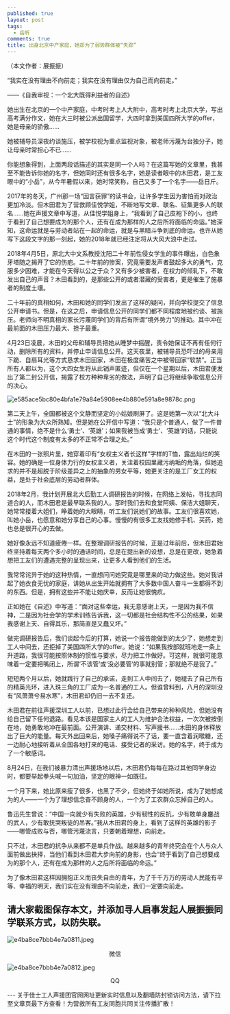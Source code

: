```yaml
---
published: true
layout: post
tags:
  - 岳昕
comments: true
title: 出身北京中产家庭，她却为了弱势群体被“失踪”
---
```

（本文作者：展振振）

“我实在没有理由不向前走；我实在没有理由仅为自己而向前走。”

——《自我审视：一个北大既得利益者的自述》

她出生在北京的一个中产家庭，中考时考上人大附中，高考时考上北京大学，写出高考满分作文，她在大三时被公派出国留学，大四时拿到美国四所大学的offer，她是母亲的骄傲……

她被辅导员深夜约谈施压，被学校视为重点监视对象，被老师污蔑为台独分子，她让母亲时常担心不已……

你能想象得到，上面两段话描述的其实是同一个人吗？在这篇写她的文章里，我甚至不能告诉你她的名字，但她同时还有很多名字，她是读者眼中的木田君，是工友眼中的“小岳”，从今年暑假以来，她时常笑称，自己又多了一个名字——岳日斤。

2017年的冬天，广州那一场“因言获罪”的读书会，让许多学生因为害怕而对政治更加冷淡。但木田君为了营救顾佳悦学姐，不断地写文章、联名、征集更多人的联名……她在声援文章中写道，从佳悦学姐身上，“我看到了自己皮袍下的小，也终于看到了自己想要成为的那个人，还有在成为那样的人之后所将面临的命运。”她深知，这命运就是与劳动者站在一起的命运，就是与黑暗斗争到底的命运。也许从她写下这段文字的那一刻起，她的2018年就已经注定将从大风大浪中走过。

2018年4月5日，原北大中文系教授沈阳二十年前性侵女学生的事件曝出，白色象牙塔随之揭开了它的伤疤。二十年前的惨案，究竟需要发声者鼓起多大的勇气，克服多少困难，才能在今天得以公之于众？又有多少被害者，在权力的倾轧下，不敢发出自己的声音？木田看到的，是那些公开的或者潜藏的受害者，更是催生了施暴者的制度土壤。

二十年前的真相如何，木田和她的同学们发出了这样的疑问，并向学校提交了信息公开申请书。但是，在这之后，申请信息公开的同学们都不同程度地被约谈、被施压。老师向不明真相的家长污蔑同学们的背后有所谓“境外势力”的推动。其中冲在最前面的木田压力最大、担子最重。

4月23日凌晨，木田的父母和辅导员把她从睡梦中摇醒，责令她保证不再有任何行动，删除所有的资料，并停止申请信息公开。这天夜里，被辅导员恐吓过的母亲用下跪、自扇耳光等方式恳求木田回家，木田在极度痛苦之中被带回家“软禁”。正当所有人都以为，这个大四女生将从此销声匿迹，但仅在一个星期以后，木田君便发出了第二封公开信，揭露了校方种种卑劣的做法，声明了自己将继续争取信息公开的决心。

![e585ace5bc80e4bfa1e79a84e5908ee4b880e591a8e9878c.png](https://i.loli.net/2018/10/21/5bcc6d28c812f.png)

第二天上午，全国都被这个文静而坚定的小姑娘刷屏了。这是她第一次以“北大斗士”的形象为大众所熟知。但是她在公开信中写道：“我只是个普通人，做了一件普通的事情，绝不是什么‘勇士’、‘英雄’；如果我被当成‘勇士’、‘英雄’的话，只能说这个时代这个制度有太多的不正常不合理之处。”

在木田的一张照片里，她穿着印有“女权主义者长这样”字样的T恤，露出灿烂的笑容。她的确是一位身体力行的女权主义者，关注着校园里藏污纳垢的角落，但她追求的并不是超脱于阶级差异之上的抽象的男女平等，她更关注的是工厂女工的权益，是处于社会底层的劳动者群体。

2018年2月，我计划开展北大后勤工人调研报告的时候，在网络上发帖，寻找志同道合的人，而木田君是最早联系我的人。那时我们去和食堂阿姨、保洁大姐聊天，她常常搂着大姐们，睁着她的大眼睛，听工友们说她们的故事。工友们很喜欢她，叫她小岳，也愿意和她分享自己的心事。慢慢的有很多工友找她修手机、买药，她也总是很开心的去做。

她好像永远不知道疲倦一样。在整理调研报告的时候，正是过年前后，但木田君始终坚持着每天两个多小时的通话时间，总是在提出新的设想，总是在更改，她急着想把工友们的遭遇完整的呈现出来，让更多人看到他们的生活。

我常常诧异于她的这种热情，一直想问问她究竟是哪里来的动力做这些。她对我讲起了她衣食无忧的家庭，讲她从出生开始就拥有了大多数中国人奋斗一生都得不到的东西。但是，拥有这些并不能让她庆幸，反而让她很愧疚。

正如她在《自述》中写道：“面对这些幸运，我无意感谢上天，一是因为我不信神，二是因为社会学的学术训练告诉我，这一切都是社会结构性不公的结果，如果我感谢上天、自得其乐，那简直是又蠢又坏。”

做完调研报告后，我们谈起今后的打算，她说一个报告能做到的太少了，她想走到工人中间去，还拒掉了美国四所大学的offer。她说：“如果我按部就班地走一条上升道路，我很可能按照体制的惯性与要求，尽力把工作做好。可这样，就很可能意味着一定要把嘴闭上，所谓‘不该管’或‘没必要管’的事就别管；那就绝不是我了。”

短短两个月以后，她就践行了自己的承诺，走到工人中间去了，她褪去了自己所有的精英光环，进入珠三角的工厂成为一名普通的工人。但谁曾料到，八月的深圳没有“风萧萧兮易水寒”，木田君却仍旧一去不复还。

木田君在前往声援深圳工人以前，已想过此行会给自己带来的种种风险，但她没有给自己留下任何退路。看见本该是国家主人的工人为维护合法权益，一次次被按倒在地，她勇敢地冲在最前面。公开演讲、递交材料、写声援书……木田的身体释放出了巨大的能量。每天外出回来后，她嗓子痛得说不了话，要一直含着润喉糖，还一边耐心地接听着从全国各地打来的电话、接受记者的采访。她的名字，终于成为了一个敏感词。

8月24日，在我们被暴力清出声援场地以后，木田君仍每每在路过其他同学身边时，都要举起拳头喊一句加油，坚定的眼神一如既往。

一个月下来，她比原来瘦了很多，也黑了不少，但她终于如她所说，成为了她想成为的人——一个为了理想信念奋不顾身的人，一个为了工农群众忘掉自己的人。

鲁迅先生曾说：“中国一向就少有失败的英雄，少有韧性的反抗，少有敢单身鏖战的武人，少有敢抚哭叛徒的吊客。”我从木田君的身上，看到了这样的英雄的影子——哪管成败与否，哪管污蔑流言，只要朝着理想，向前走。

只不过，木田君的抗争从来都不是单兵作战。越来越多的青年终究会在个人与众人面前做出抉择，当他们看到木田君大步向前的身影，也会“终于看到了自己想要成为的那个人，还有在成为那样的人之后所将面临的命运。”

为了像木田君这样因拥抱正义而丧失自由的青年，为了千千万万的劳动人民能有平等、幸福的明天，我们实在没有理由不向前走，我们一定要向前走。

请大家截图保存本文，并添加寻人启事发起人展振振同学联系方式，以防失联。
---

![e4ba8ce7bbb4e7a0811.jpeg](https://i.loli.net/2018/10/21/5bcc6d9144549.jpeg)

<p style="text-align:center;">微信</p>

![e4ba8ce7bbb4e7a0812.jpeg](https://i.loli.net/2018/10/21/5bcc6e19d4422.jpeg)

<p style="text-align:center;">QQ</p>
---
关于佳士工人声援团官网网址更新实时信息以及翻墙防封锁访问方法，请下拉至文章页最下方查看！为营救所有工友同胞共同关注传播扩散！
